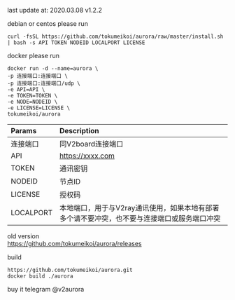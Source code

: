 last update at: 2020.03.08 v1.2.2

debian or centos please run
```
curl -fsSL https://github.com/tokumeikoi/aurora/raw/master/install.sh | bash -s API TOKEN NODEID LOCALPORT LICENSE
```

docker please run
```
docker run -d --name=aurora \
-p 连接端口:连接端口 \
-p 连接端口:连接端口/udp \
-e API=API \
-e TOKEN=TOKEN \
-e NODE=NODEID \
-e LICENSE=LICENSE \
tokumeikoi/aurora
```

|Params|Description|
|:---|:---|
|连接端口|同V2board连接端口|
|API|https://xxxx.com|
|TOKEN|通讯密钥|
|NODEID|节点ID|
|LICENSE|授权码|
|LOCALPORT|本地端口，用于与V2ray通讯使用，如果本地有部署多个请不要冲突，也不要与连接端口或服务端口冲突|

old version  
https://github.com/tokumeikoi/aurora/releases

build
```
https://github.com/tokumeikoi/aurora.git
docker build ./aurora
```

buy it telegram @v2aurora